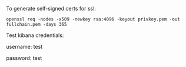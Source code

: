 To generate self-signed certs for ssl:
```
openssl req -nodes -x509 -newkey rsa:4096 -keyout privkey.pem -out fullchain.pem -days 365
```

Test kibana credentials:

username: test

password: test